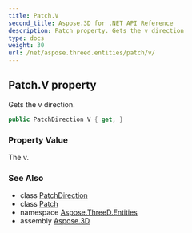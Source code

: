 ```yaml
---
title: Patch.V
second_title: Aspose.3D for .NET API Reference
description: Patch property. Gets the v direction
type: docs
weight: 30
url: /net/aspose.threed.entities/patch/v/
---
```

## Patch.V property

Gets the v direction.

```csharp
public PatchDirection V { get; }
```

### Property Value

The v.

### See Also

* class [PatchDirection](../../patchdirection/)
* class [Patch](../)
* namespace [Aspose.ThreeD.Entities](../../../aspose.threed.entities/)
* assembly [Aspose.3D](../../../)


